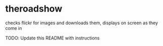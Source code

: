 theroadshow
===========

checks flickr for images and downloads them, displays on screen as they come in

TODO: Update this README with instructions